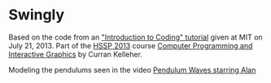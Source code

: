 # Swingly

Based on the code from an ["Introduction to Coding" tutorial](http://www.youtube.com/watch?v=zIpA8k167gU) given at MIT on July 21, 2013. Part of the [HSSP 2013](http://curransoft.com/interactivegraphics/?p=485) course [Computer Programming and Interactive Graphics](http://curransoft.com/interactivegraphics/?p=485) by Curran Kelleher.

Modeling the pendulums seen in the video [Pendulum Waves starring Alan](http://www.youtube.com/watch?v=yVkdfJ9PkRQ)
